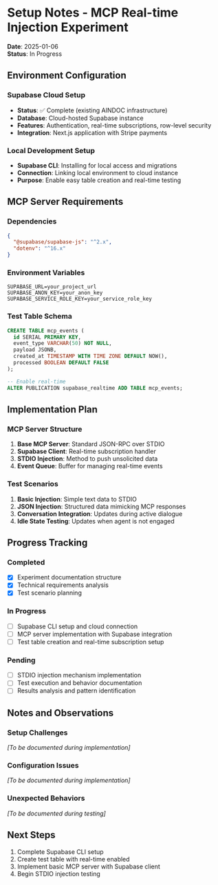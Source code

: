 # Setup Notes - MCP Real-time Injection Experiment

**Date**: 2025-01-06  
**Status**: In Progress

## Environment Configuration

### Supabase Cloud Setup
- **Status**: ✅ Complete (existing AINDOC infrastructure)
- **Database**: Cloud-hosted Supabase instance
- **Features**: Authentication, real-time subscriptions, row-level security
- **Integration**: Next.js application with Stripe payments

### Local Development Setup
- **Supabase CLI**: Installing for local access and migrations
- **Connection**: Linking local environment to cloud instance
- **Purpose**: Enable easy table creation and real-time testing

## MCP Server Requirements

### Dependencies
```json
{
  "@supabase/supabase-js": "^2.x",
  "dotenv": "^16.x"
}
```

### Environment Variables
```env
SUPABASE_URL=your_project_url
SUPABASE_ANON_KEY=your_anon_key
SUPABASE_SERVICE_ROLE_KEY=your_service_role_key
```

### Test Table Schema
```sql
CREATE TABLE mcp_events (
  id SERIAL PRIMARY KEY,
  event_type VARCHAR(50) NOT NULL,
  payload JSONB,
  created_at TIMESTAMP WITH TIME ZONE DEFAULT NOW(),
  processed BOOLEAN DEFAULT FALSE
);

-- Enable real-time
ALTER PUBLICATION supabase_realtime ADD TABLE mcp_events;
```

## Implementation Plan

### MCP Server Structure
1. **Base MCP Server**: Standard JSON-RPC over STDIO
2. **Supabase Client**: Real-time subscription handler
3. **STDIO Injection**: Method to push unsolicited data
4. **Event Queue**: Buffer for managing real-time events

### Test Scenarios
1. **Basic Injection**: Simple text data to STDIO
2. **JSON Injection**: Structured data mimicking MCP responses
3. **Conversation Integration**: Updates during active dialogue
4. **Idle State Testing**: Updates when agent is not engaged

## Progress Tracking

### Completed
- [x] Experiment documentation structure
- [x] Technical requirements analysis
- [x] Test scenario planning

### In Progress
- [ ] Supabase CLI setup and cloud connection
- [ ] MCP server implementation with Supabase integration
- [ ] Test table creation and real-time subscription setup

### Pending
- [ ] STDIO injection mechanism implementation
- [ ] Test execution and behavior documentation
- [ ] Results analysis and pattern identification

## Notes and Observations

### Setup Challenges
*[To be documented during implementation]*

### Configuration Issues
*[To be documented during implementation]*

### Unexpected Behaviors
*[To be documented during testing]*

## Next Steps
1. Complete Supabase CLI setup
2. Create test table with real-time enabled
3. Implement basic MCP server with Supabase client
4. Begin STDIO injection testing
